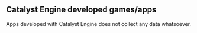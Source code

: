 ## Catalyst Engine developed games/apps

Apps developed with Catalyst Engine does not collect any data whatsoever.